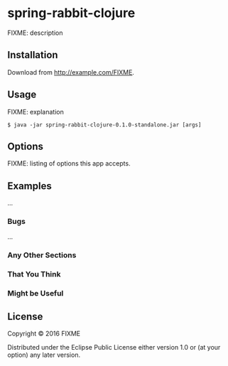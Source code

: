 # spring-rabbit-clojure

FIXME: description

## Installation

Download from http://example.com/FIXME.

## Usage

FIXME: explanation

    $ java -jar spring-rabbit-clojure-0.1.0-standalone.jar [args]

## Options

FIXME: listing of options this app accepts.

## Examples

...

### Bugs

...

### Any Other Sections
### That You Think
### Might be Useful

## License

Copyright © 2016 FIXME

Distributed under the Eclipse Public License either version 1.0 or (at
your option) any later version.
